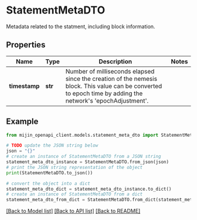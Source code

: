 # StatementMetaDTO

Metadata related to the statment, including block information.

## Properties

Name | Type | Description | Notes
------------ | ------------- | ------------- | -------------
**timestamp** | **str** | Number of milliseconds elapsed since the creation of the nemesis block. This value can be converted to epoch time by adding the network&#39;s &#39;epochAdjustment&#39;. | 

## Example

```python
from mijin_openapi_client.models.statement_meta_dto import StatementMetaDTO

# TODO update the JSON string below
json = "{}"
# create an instance of StatementMetaDTO from a JSON string
statement_meta_dto_instance = StatementMetaDTO.from_json(json)
# print the JSON string representation of the object
print(StatementMetaDTO.to_json())

# convert the object into a dict
statement_meta_dto_dict = statement_meta_dto_instance.to_dict()
# create an instance of StatementMetaDTO from a dict
statement_meta_dto_from_dict = StatementMetaDTO.from_dict(statement_meta_dto_dict)
```
[[Back to Model list]](../README.md#documentation-for-models) [[Back to API list]](../README.md#documentation-for-api-endpoints) [[Back to README]](../README.md)


